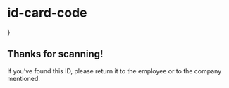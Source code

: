 # id-card-code
<!DOCTYPE html>
<html lang="en">
<head>
  <meta charset="UTF-8">
  <title>ID Card Alert</title>
  <script>
   <script>
  // Mapping of employee ID → message with name and number
  const employeeMessages = {
    "003": {
      name: "Aprajith R.",
      phone: "+91-8939865851"
    },
    "002": {
      name: "Prem J.",
      phone: "+91-6374536273"
    },
    "001": {
      name: "Ajay K.",
      phone: "+91-9361141218"
    }
    // Add more employee entries as needed
  };

  window.onload = () => {
    const urlParams = new URLSearchParams(window.location.search);
    const id = urlParams.get('id');
    const company = "Torqsoft Solutions"; // Change to your company name

    if (id && employeeMessages[id]) {
      const emp = employeeMessages[id];
      alert(`This ID belongs to ${emp.name}. Please call ${emp.phone} or return it to ${company}.`);

      // Display employee info on the page
      const infoDiv = document.createElement('div');
      infoDiv.innerHTML = `<h3>Employee Details</h3>
                           <p>Name: ${emp.name}</p>
                           <p>Phone: ${emp.phone}</p>`;
      document.body.appendChild(infoDiv);
    } else {
      alert("This ID card belongs to an employee of our company. Kindly return it to the front desk. Thank you!");
    }
  };
</script>
    }
  </style>
</head>
<body>
  <h2>Thanks for scanning!</h2>
  <p>If you’ve found this ID, please return it to the employee or to the company mentioned.</p>
</body>
</html>
